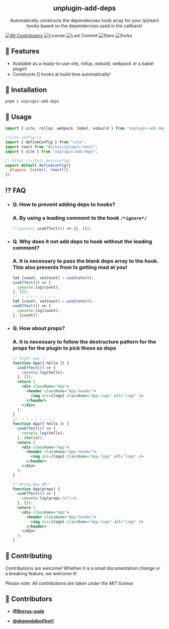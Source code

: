 <!-- DO NOT REMOVE - contributor_list:data:start:["Borrus-sudo", "dependabot[bot]"]:end -->

<h2 align="center">unplugin-add-deps</h2>

<p align="center">
Automatically constructs the dependencies hook array for your (p)react hooks based on the dependencies used in the callback!
</p>

[![All Contributors](https://img.shields.io/github/contributors/Borrus-sudo/unplugin-add-deps?color=orange)](#contributors-)
![License](https://img.shields.io/github/license/Borrus-sudo/unplugin-add-deps?label=License)
![Last Commit](https://img.shields.io/github/last-commit/Borrus-sudo/unplugin-add-deps?label=Last%20Commit)
![Stars](https://img.shields.io/github/stars/Borrus-sudo/unplugin-add-deps)
![Forks](https://img.shields.io/github/forks/Borrus-sudo/unplugin-add-deps)

## 🎩 Features

- Available as a ready-to-use vite, rollup, esbuild, webpack or a babel plugin!
- Constructs [] hooks at build time automatically!

## 💽 Installation

`pnpm i unplugin-add-deps`

## 🔮 Usage

```js
import { vite, rollup, webpack, babel, esbuild } from "unplugin-add-deps";

//vite.config.js
import { defineConfig } from "vite";
import react from "@vitejs/plugin-react";
import { vite } from "unplugin-add-deps";

// https://vitejs.dev/config/
export default defineConfig({
  plugins: [vite(), react()],
});
```

## ⁉ FAQ

- ### Q. How to prevent adding deps to hooks?
  ### A. By using a leading comment to the hook `/*ignore*/`
  ```js
  /*ignore*/ useEffect(() => {}, []);
  ```
- ### Q. Why does it not add deps to hook without the leading comment?
  ### A. It is necessary to pass the blank deps array to the hook. This also prevents from ts getting mad at you!
  ```js
  let [count, setCount] = useState(0);
  useEffect(() => {
    console.log(count);
  }, []);
  //  ↓ ↓ ↓ ↓ ↓ ↓ ↓ ↓
  let [count, setCount] = useState(0);
  useEffect(() => {
    console.log(count);
  }, [count]);
  ```
- ### Q. How about props?

  ### A. It is necessary to follow the destructure pattern for the props for the plugin to pick those as deps

  ```jsx
  // Right way ✅
  function App({ hello }) {
    useEffect(() => {
      console.log(hello);
    }, []);
    return (
      <div className="App">
        <header className="App-header">
          <img src={logo} className="App-logo" alt="logo" />
        </header>
      </div>
    );
  }
  //  ↓ ↓ ↓ ↓ ↓ ↓ ↓ ↓
  function App({ hello }) {
    useEffect(() => {
      console.log(hello);
    }, [hello]);
    return (
      <div className="App">
        <header className="App-header">
          <img src={logo} className="App-logo" alt="logo" />
        </header>
      </div>
    );
  }

  /* Wrong Way ❎*/
  function App(props) {
    useEffect(() => {
      console.log(props.hello);
    }, []);
    return (
      <div className="App">
        <header className="App-header">
          <img src={logo} className="App-logo" alt="logo" />
        </header>
      </div>
    );
  }
  ```

## 🎉 Contributing

Contributions are welcome! Whether it is a small documentation change or a breaking feature, we welcome it!

_Please note: All contributions are taken under the MIT license_

<!-- prettier-ignore-start -->
<!-- DO NOT REMOVE - contributor_list:start -->
## 👥 Contributors


- **[@Borrus-sudo](https://github.com/Borrus-sudo)**

- **[@dependabot[bot]](https://github.com/apps/dependabot)**

<!-- DO NOT REMOVE - contributor_list:end -->
<!-- prettier-ignore-end -->
